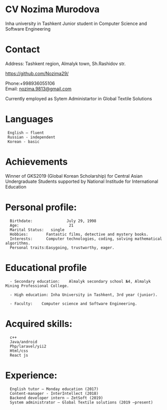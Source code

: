 # CV Nozima Murodova
Inha university in Tashkent
Junior student in Computer Science and Software Engineering

# Contact 
Address: Tashkent region, Almalyk town, Sh.Rashidov str. 

https://github.com/Nozima29/

Phone:+998936055106  
Email: nozima.9813@gmail.com

Currently employed as Sytem Administartor in Global Textile Solutions
 
# Languages
     English – fluent 
     Russian - independent
     Korean - basic

# Achievements
 Winner of GKS2019 (Global Korean Scholarship) for Central Asian Undergraduate Students supported by National Institude for International Education
 

# Personal profile:
      Birthdate:			   July 29, 1998
      Age:				        21
      Marital Status:	single
      Hobbies:        Fantastic films, detective and mystery books.	
      Interests:      Computer technologies, coding, solving mathematical algorithms.
      Personal traits:Easygoing, trustworthy, eager.
  
# Educational profile

      - Secondary education:	Almalyk secondary school №4, Almalyk Mining Professional College.

      - High education:	Inha University in Tashkent, 3rd year (junior).

      - Faculty:	Computer science and Software Engineering.

# Acquired skills: 	
      c++      
      Java/android
      Php/laravel/yii2       
      Html/css                  
      React js                      

# Experience:                           
      English tutor – Monday education (2017)
      Content-manager - InterIntellect (2018)
      Backend developer intern – ZetSoft (2019)
      System administrator – Global Textile solutions (2019 –present)
                                                   	




